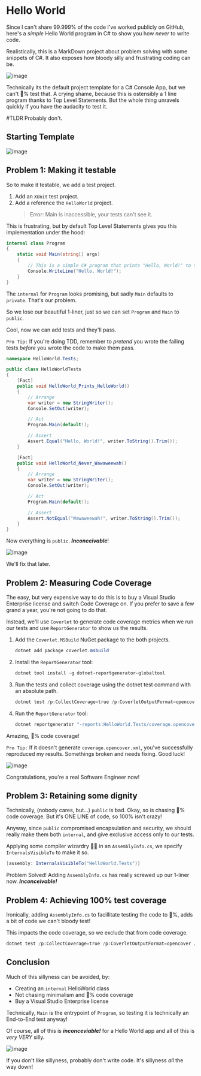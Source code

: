 ﻿# Hello World

Since I can't share 99.999% of the code I've worked publicly on GitHub, here's a _simple_ Hello World program in C# to show you how _never_ to write code.

Realistically, this is a MarkDown project about problem solving with some snippets of C#. It also exposes how bloody silly and frustrating coding can be.

![image](attachments\inconceivable1.gif)

Technically its the default project template for a C# Console App, but we can't 💯% test that. A crying shame, because this is ostensibly a 1 line program thanks to Top Level Statements. But the whole thing unravels quickly if you have the audacity to test it.

\#TLDR Probably don't.

## Starting Template

![image](attachments\consoleapp.png)

## Problem 1: Making it testable

So to make it testable, we add a test project.

1. Add an `XUnit` test project.
1. Add a reference the `HelloWorld` project.
   >Error: Main is inaccessible, your tests can't see it.

This is frustrating, but by default Top Level Statements gives you this implementation under the hood:

```csharp
internal class Program
{
    static void Main(string[] args)
    {
        // This is a simple C# program that prints "Hello, World!" to the console.
        Console.WriteLine("Hello, World!");
    }
}
```

The `internal` for `Program` looks promising, but sadly `Main` defaults to `private`. That's our problem.

So we lose our beautiful 1-liner, just so we can set `Program` and `Main` to `public`.

Cool, now we can add tests and they'll pass.

`Pro Tip:` If you're doing TDD, remember to _pretend_ you wrote the failing tests _before_ you wrote the code to make them pass.

```csharp
namespace HelloWorld.Tests;

public class HelloWorldTests
{
    [Fact]
    public void HelloWorld_Prints_HelloWorld()
    {
        // Arrange
        var writer = new StringWriter();
        Console.SetOut(writer);

        // Act
        Program.Main(default!);

        // Assert
        Assert.Equal("Hello, World!", writer.ToString().Trim());
    }

    [Fact]
    public void HelloWorld_Never_Wawaweewah()
    {
        // Arrange
        var writer = new StringWriter();
        Console.SetOut(writer);

        // Act
        Program.Main(default!);

        // Assert
        Assert.NotEqual("Wawaweewah!", writer.ToString().Trim());
    }
}
```

Now everything is `public`. _**Inconceivable**_!

![image](attachments\hitchhikers1.gif)

We'll fix that later.

## Problem 2: Measuring Code Coverage

The easy, but very expensive way to do this is to buy a Visual Studio Enterprise license and switch Code Coverage on. If you prefer to save a few grand a year, you're not going to do that.

Instead, we'll use `Coverlet` to generate code coverage metrics when we run our tests and use `ReportGenerator` to show us the results.

1. Add the `Coverlet.MSBuild` NuGet package to the both projects.

   ```powershell
   dotnet add package coverlet.msbuild
   ```

1. Install the `ReportGenerator` tool:

   ```powershell
   dotnet tool install -g dotnet-reportgenerator-globaltool
   ```

1. Run the tests and collect coverage using the dotnet test command with an absolute path.

   ```powershell
   dotnet test /p:CollectCoverage=true /p:CoverletOutputFormat=opencover /p:CoverletOutput="$(pwd)/coverage/"
   ```

1. Run the `ReportGenerator` tool:

   ```powershell
   dotnet reportgenerator "-reports:HelloWorld.Tests/coverage.opencover.xml" "-targetdir:coveragereport" "-reporttypes:Html"
   ```

Amazing, 💯% code coverage!

`Pro Tip:` If it doesn't generate `coverage.opencover.xml`, you've successfully reproduced my results. Somethings broken and needs fixing. Good luck!

![image](attachments\sparklemotion.gif)

Congratulations, you're a real Software Engineer now!

## Problem 3: Retaining some dignity

Technically, (nobody cares, but...) `public` is bad. Okay, so is chasing 💯% code coverage. But it's ONE LINE of code, so 100% isn't crazy!

Anyway, since `public` compromised encapsulation and security, we should really make them both `internal`, and give exclusive access only to our tests.

Applying some compiler wizardry 🧙‍♂️ in an `AssemblyInfo.cs`, we specify `InternalsVisibleTo` to make it so.

```csharp
[assembly: InternalsVisibleTo("HelloWorld.Tests")]
```

Problem Solved! Adding `AssemblyInfo.cs` has really screwed up our 1-liner now. _**Inconceivable!**_

## Problem 4: Achieving 100% test coverage

Ironically, adding `AssemblyInfo.cs` to facillitate testing the code to 💯%, adds a bit of code we can't bloody test!

This impacts the code coverage, so we exclude that from code coverage.

```powershell
dotnet test /p:CollectCoverage=true /p:CoverletOutputFormat=opencover /p:Exclude="[HelloWorldCSharp]*AssemblyInfo.cs"
```

## Conclusion

Much of this sillyness can be avoided, by:

- Creating an `internal` HelloWorld class
- Not chasing minimalism and 💯% code coverage
- Buy a Visual Studio Enterprise license

Technically, `Main` is the entrypoint of `Program`, so testing it is technically an End-to-End test anyway!

Of course, all of this is _**inconceviable!**_ for a Hello World app and all of this is _very_ _VERY_ silly.

![image](attachments\inconceivable2.gif)

If you don't like sillyness, probably don't write code. It's sillyness _all_ the way down!
